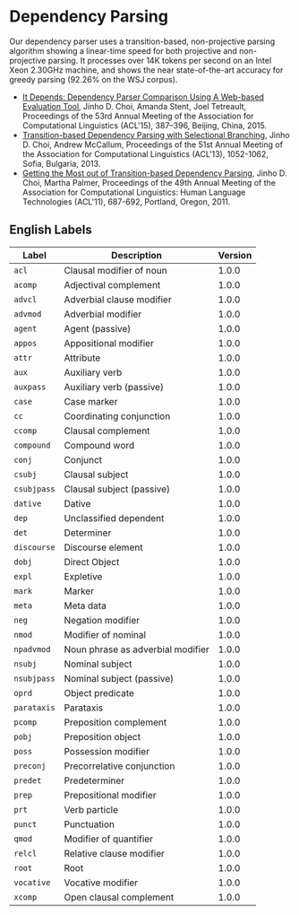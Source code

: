 # Dependency Parsing

Our dependency parser uses a transition-based, non-projective parsing algorithm showing a linear-time speed for both projective and non-projective parsing. It processes over 14K tokens per second on an Intel Xeon 2.30GHz machine, and shows the near state-of-the-art accuracy for greedy parsing (92.26% on the WSJ corpus).

* [It Depends: Dependency Parser Comparison Using A Web-based Evaluation Tool](http://www.aclweb.org/anthology/P15-1038.pdf), Jinho D. Choi, Amanda Stent, Joel Tetreault, Proceedings of the 53rd Annual Meeting of the Association for Computational Linguistics (ACL'15), 387–396, Beijing, China, 2015.
* [Transition-based Dependency Parsing with Selectional Branching](http://aclweb.org/anthology/P/P13/P13-1104.pdf), Jinho D. Choi, Andrew McCallum, Proceedings of the 51st Annual Meeting of the Association for Computational Linguistics (ACL'13), 1052-1062, Sofia, Bulgaria, 2013.
* [Getting the Most out of Transition-based Dependency Parsing](http://aclweb.org/anthology-new/P/P11/P11-2121.pdf), Jinho D. Choi, Martha Palmer, Proceedings of the 49th Annual Meeting of the Association for Computational Linguistics: Human Language Technologies (ACL'11), 687-692, Portland, Oregon, 2011.

## English Labels

| Label       | Description | Version |
| ----------- | ----------- | ------- |
| `acl`       | Clausal modifier of noun | 1.0.0 |
| `acomp`     | Adjectival complement | 1.0.0 |
| `advcl`     | Adverbial clause modifier | 1.0.0 |
| `advmod`    | Adverbial modifier | 1.0.0 |
| `agent`     | Agent (passive) | 1.0.0 |
| `appos`     | Appositional modifier | 1.0.0 |
| `attr`      | Attribute | 1.0.0 |
| `aux`       | Auxiliary verb | 1.0.0 |
| `auxpass`   | Auxiliary verb (passive) | 1.0.0 |
| `case`      | Case marker | 1.0.0 |
| `cc`        | Coordinating conjunction | 1.0.0 |
| `ccomp`     | Clausal complement | 1.0.0 |
| `compound`  | Compound word | 1.0.0 |
| `conj`      | Conjunct | 1.0.0 |
| `csubj`     | Clausal subject | 1.0.0 |
| `csubjpass` | Clausal subject (passive) | 1.0.0 |
| `dative`    | Dative | 1.0.0 |
| `dep`       | Unclassified dependent | 1.0.0 |
| `det`       | Determiner | 1.0.0 |
| `discourse` | Discourse element | 1.0.0 |
| `dobj`      | Direct Object | 1.0.0 |
| `expl`      | Expletive | 1.0.0 |
| `mark`      | Marker | 1.0.0 |
| `meta`      | Meta data | 1.0.0 |
| `neg`       | Negation modifier | 1.0.0 |
| `nmod`      | Modifier of nominal | 1.0.0 |
| `npadvmod`  | Noun phrase as adverbial modifier | 1.0.0 |
| `nsubj`     | Nominal subject | 1.0.0 |
| `nsubjpass` | Nominal subject (passive) | 1.0.0 |
| `oprd`      | Object predicate | 1.0.0 |
| `parataxis` | Parataxis | 1.0.0 |
| `pcomp`     | Preposition complement | 1.0.0 |
| `pobj`      | Preposition object | 1.0.0 |
| `poss`      | Possession modifier | 1.0.0 |
| `preconj`   | Precorrelative conjunction | 1.0.0 |
| `predet`    | Predeterminer | 1.0.0 |
| `prep`      | Prepositional modifier | 1.0.0 |
| `prt`       | Verb particle | 1.0.0 |
| `punct`     | Punctuation | 1.0.0 |
| `qmod`      | Modifier of quantifier | 1.0.0 |
| `relcl`     | Relative clause modifier | 1.0.0 |
| `root`      | Root | 1.0.0 |
| `vocative`  | Vocative modifier | 1.0.0 |
| `xcomp`     | Open clausal complement | 1.0.0 |